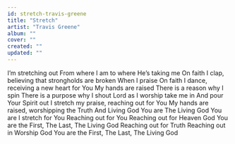 ```yaml
---
id: stretch-travis-greene
title: "Stretch"
artist: "Travis Greene"
album: ""
cover: ""
created: ""
updated: ""
---
```


I’m stretching out
From where I am to where He’s taking me
On faith I clap, believing that strongholds are broken
When I praise
On faith I dance, receiving a new heart for You
My hands are raised
There is a reason why I spin
There is a purpose why I shout
Lord as I worship take me in
And pour Your Spirit out
I stretch my praise, reaching out for You
My hands are raised, worshipping the Truth
And Living God You are
The Living God You are
I stretch for You
Reaching out for You
Reaching out for Heaven
God You are the First, The Last, The Living God
Reaching out for Truth
Reaching out in Worship
God You are the First, The Last, The Living God